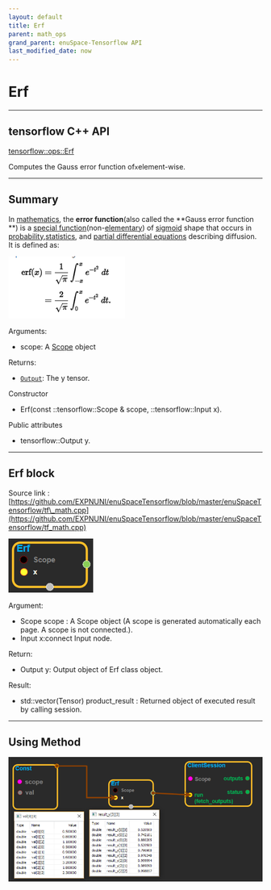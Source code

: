 ```yaml
--- 
layout: default 
title: Erf 
parent: math_ops 
grand_parent: enuSpace-Tensorflow API 
last_modified_date: now 
--- 
```


# Erf

---

## tensorflow C++ API

[tensorflow::ops::Erf](https://www.tensorflow.org/api_docs/cc/class/tensorflow/ops/erf)

Computes the Gauss error function of`x`element-wise.

---

## Summary

In [mathematics](https://en.wikipedia.org/wiki/Mathematics), the **error function**\(also called the **Gauss error function **\) is a [special function](https://en.wikipedia.org/wiki/Special_function)\(non-[elementary](https://en.wikipedia.org/wiki/Elementary_function)\) of [sigmoid](https://en.wikipedia.org/wiki/Sigmoid_function) shape that occurs in [probability](https://en.wikipedia.org/wiki/Probability),[statistics](https://en.wikipedia.org/wiki/Statistics), and [partial differential equations](https://en.wikipedia.org/wiki/Partial_differential_equation) describing diffusion. It is defined as:

![](../assets/math_Erf_Summary.png)

Arguments:

* scope: A [Scope](https://www.tensorflow.org/api_docs/cc/class/tensorflow/scope.html#classtensorflow_1_1_scope) object

Returns:

* [`Output`](https://www.tensorflow.org/api_docs/cc/class/tensorflow/output.html#classtensorflow_1_1_output): The y tensor.

Constructor

* Erf\(const ::tensorflow::Scope & scope, ::tensorflow::Input x\).

Public attributes

* tensorflow::Output y.

---

## Erf block

Source link : [https://github.com/EXPNUNI/enuSpaceTensorflow/blob/master/enuSpaceTensorflow/tf\_math.cpp](https://github.com/EXPNUNI/enuSpaceTensorflow/blob/master/enuSpaceTensorflow/tf_math.cpp)

![](../assets/math_Erf_Symbol.png)

Argument:

* Scope scope : A Scope object \(A scope is generated automatically each page. A scope is not connected.\).
* Input x:connect  Input node.

Return:

* Output y: Output object of Erf class object.

Result:

* std::vector\(Tensor\) product\_result : Returned object of executed result by calling session.

---

## Using Method

![](../assets/math_Erf_Method.png)

